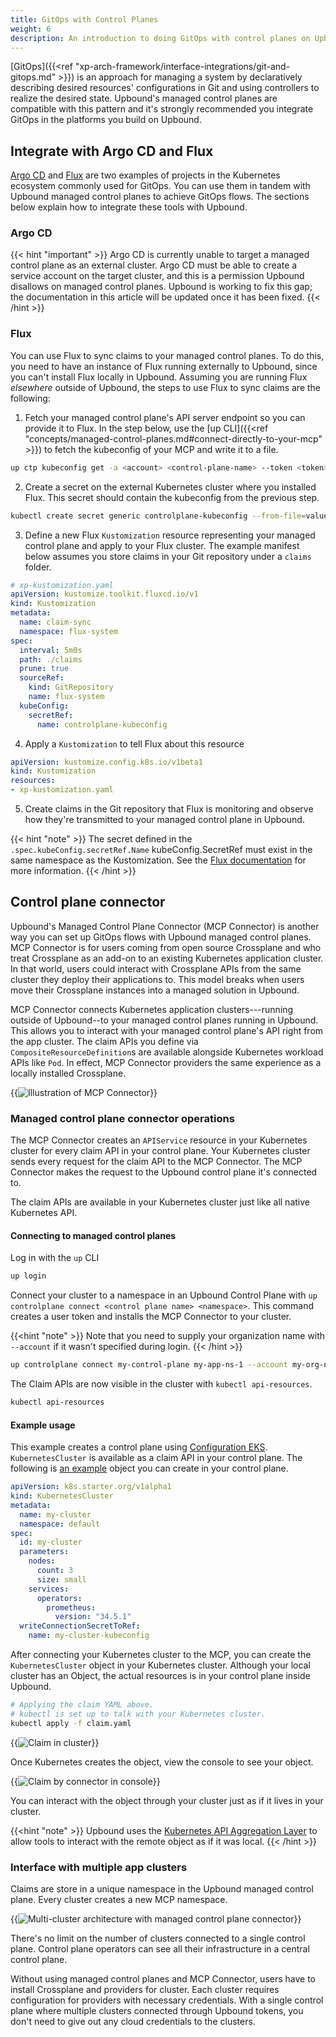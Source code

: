 ```yaml
---
title: GitOps with Control Planes
weight: 6
description: An introduction to doing GitOps with control planes on Upbound
---
```


[GitOps]({{<ref "xp-arch-framework/interface-integrations/git-and-gitops.md" >}}) is an approach for managing a system by declaratively describing desired resources' configurations in Git and using controllers to realize the desired state. Upbound's managed control planes are compatible with this pattern and it's strongly recommended you integrate GitOps in the platforms you build on Upbound.

## Integrate with Argo CD and Flux

[Argo CD](https://argo-cd.readthedocs.io/en/stable/) and [Flux](https://fluxcd.io/) are two examples of projects in the Kubernetes ecosystem commonly used for GitOps. You can use them in tandem with Upbound managed control planes to achieve GitOps flows. The sections below explain how to integrate these tools with Upbound.

### Argo CD

{{< hint "important" >}}
Argo CD is currently unable to target a managed control plane as an external cluster.  Argo CD must be able to create a service account on the target cluster, and this is a permission Upbound disallows on managed control planes. Upbound is working to fix this gap; the documentation in this article will be updated once it has been fixed.
{{< /hint >}}

<!-- You can use Argo to sync claims to your managed control planes. To do this, you need to have an instance of Argo running externally to Upbound, since you can't install Argo locally in Upbound. Assuming you are running Argo _elsewhere_ outside of Upbound, the steps to use Argo to sync claims are the following:

1. Fetch your managed control plane's API server endpoint so you can provide it to Argo. In the step below, use the [up CLI]({{<ref "concepts/managed-control-planes.md#connect-directly-to-your-mcp" >}}) to fetch the kubeconfig of your MCP and write it to a file.

```bash
up ctp kubeconfig get -a <account> <control-plane-name> --token <token> -f mcp-kubeconfig.yaml
```

2. Save the kubeconfig as a secret on the external Kubernetes cluster where you installed Argo.
3. Define a new Argo `Application` resource representing your managed control plane.

```yaml
apiVersion: argoproj.io/v1alpha1
kind: Application
metadata:
  name: managed-control-plane
spec:
  destination:
    server: <cluster-api-url>
    namespace: <namespace-in-controlplane-to-sync-to>
  project: default
  source:
    path: claims
    repoURL: <your-controlplane-repo-source>
    targetRevision: main
    directory:
      recurse: true
  syncPolicy:
    automated: {}
```

4. Create claims in the Git repository that Argo is monitoring and observe how they're transmitted to your managed control plane in Upbound.-->

### Flux

You can use Flux to sync claims to your managed control planes. To do this, you need to have an instance of Flux running externally to Upbound, since you can't install Flux locally in Upbound. Assuming you are running Flux _elsewhere_ outside of Upbound, the steps to use Flux to sync claims are the following:

1. Fetch your managed control plane's API server endpoint so you can provide it to Flux. In the step below, use the [up CLI]({{<ref "concepts/managed-control-planes.md#connect-directly-to-your-mcp" >}}) to fetch the kubeconfig of your MCP and write it to a file.

```bash
up ctp kubeconfig get -a <account> <control-plane-name> --token <token> -f mcp-kubeconfig.yaml
```

2. Create a secret on the external Kubernetes cluster where you installed Flux. This secret should contain the kubeconfig from the previous step.

```bash
kubectl create secret generic controlplane-kubeconfig --from-file=value=./mcp-kubeconfig.yaml -n flux-system
```

3. Define a new Flux `Kustomization` resource representing your managed control plane and apply to your Flux cluster. The example manifest below assumes you store claims in your Git repository under a `claims` folder.

```yaml
# xp-kustomization.yaml
apiVersion: kustomize.toolkit.fluxcd.io/v1
kind: Kustomization
metadata:
  name: claim-sync
  namespace: flux-system
spec:
  interval: 5m0s
  path: ./claims
  prune: true
  sourceRef:
    kind: GitRepository
    name: flux-system
  kubeConfig:
    secretRef:
      name: controlplane-kubeconfig
```

4. Apply a `Kustomization` to tell Flux about this resource

```yaml
apiVersion: kustomize.config.k8s.io/v1beta1
kind: Kustomization
resources:
- xp-kustomization.yaml
```

5. Create claims in the Git repository that Flux is monitoring and observe how they're transmitted to your managed control plane in Upbound.

{{< hint "note" >}}
The secret defined in the `.spec.kubeConfig.secretRef.Name` kubeConfig.SecretRef must exist in the same namespace as the Kustomization. See the [Flux documentation](https://fluxcd.io/flux/components/kustomize/kustomization/#kubeconfig-reference) for more information.
{{< /hint >}}


## Control plane connector

Upbound's Managed Control Plane Connector (MCP Connector) is another way you can set up GitOps flows with Upbound managed control planes. MCP Connector is for users coming from open source Crossplane and who treat Crossplane as an add-on to an existing Kubernetes application cluster. In that world, users could interact with Crossplane APIs from the same cluster they deploy their applications to. This model breaks when users move their Crossplane instances into a managed solution in Upbound.

MCP Connector connects Kubernetes application clusters---running outside of Upbound--to your managed control planes running in Upbound. This allows you to interact with your managed control plane's API right from the app cluster. The claim APIs you define via `CompositeResourceDefinition`s are available alongside Kubernetes workload APIs like `Pod`. In effect, MCP Connector providers the same experience as a locally installed Crossplane.

{{<img src="concepts/images/GitOps-Up-MCP_Marketecture_Dark_1440w.png" alt="Illustration of MCP Connector" quality="100" lightbox="true">}}

### Managed control plane connector operations

The MCP Connector creates an `APIService` resource in your
Kubernetes cluster for every claim API in your control plane. Your
Kubernetes cluster sends every request for the claim API to the MCP Connector. The MCP Connector
makes the request to the Upbound control plane it's connected to.

The claim APIs are available in your Kubernetes cluster just like
all native Kubernetes API.

#### Connecting to managed control planes

Log in with the `up` CLI
```bash
up login
```

Connect your cluster to a namespace in an Upbound Control Plane with `up controlplane connect <control plane name> <namespace>`. This command
creates a user token and installs the MCP Connector to your cluster.

{{<hint "note" >}}
Note that you need to supply your organization name with `--account` if it wasn't specified during login.
{{< /hint >}}

```bash {copy-lines="3"}
up controlplane connect my-control-plane my-app-ns-1 --account my-org-name
```

The Claim APIs are now visible in the cluster with `kubectl api-resources`.
```bash
kubectl api-resources
```

#### Example usage

This example creates a control plane using [Configuration
EKS](https://github.com/upbound/configuration-eks). `KubernetesCluster` is
available as a claim API in your control plane. The following is [an
example](https://github.com/upbound/configuration-eks/blob/9f86b6d/.up/examples/cluster.yaml)
object you can create in your control plane.
```yaml
apiVersion: k8s.starter.org/v1alpha1
kind: KubernetesCluster
metadata:
  name: my-cluster
  namespace: default
spec:
  id: my-cluster
  parameters:
    nodes:
      count: 3
      size: small
    services:
      operators:
        prometheus:
          version: "34.5.1"
  writeConnectionSecretToRef:
    name: my-cluster-kubeconfig
```

After connecting your Kubernetes cluster to the MCP, you can create the `KubernetesCluster` object in your
Kubernetes cluster. Although your local cluster has an Object, the actual resources is in your control plane inside Upbound.

```bash {copy-lines="3"}
# Applying the claim YAML above.
# kubectl is set up to talk with your Kubernetes cluster.
kubectl apply -f claim.yaml
```

{{<img src="concepts/images/ClaimInCluster.png" alt="Claim in cluster" size="medium" lightbox="true">}}

Once Kubernetes creates the object, view the console to see your object.

{{<img src="concepts/images/ClaimInConsole.png" alt="Claim by connector in console" size="large" lightbox="true">}}

You can interact with the object through your cluster just as if it
lives in your cluster. 

{{<hint "note" >}}
Upbound uses the [Kubernetes API Aggregation Layer](https://kubernetes.io/docs/concepts/extend-kubernetes/api-extension/apiserver-aggregation/) to allow tools to interact with the remote object as if it was local.
{{< /hint >}}

### Interface with multiple app clusters

Claims are store in a unique namespace in the Upbound managed control plane. 
Every cluster creates a new MCP namespace.

{{<img src="concepts/images/ConnectorMulticlusterArch.png" alt="Multi-cluster architecture with managed control plane connector" size="medium" lightbox="true">}}

There's no limit on the number of clusters connected to a single control plane. 
Control plane operators can see all their infrastructure in a central control plane.

Without using managed control planes and MCP Connector, users have to install
Crossplane and providers for cluster. Each cluster requires configuration for 
providers with necessary credentials. With a single control plane where multiple clusters connected through
Upbound tokens, you don't need to give out any cloud credentials to the
clusters.
